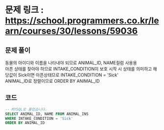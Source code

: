 # 문제 링크 : https://school.programmers.co.kr/learn/courses/30/lessons/59036

## 문제 풀이 
동물의 아이디와 이름을 나타내야 되므로 ANIMAL_ID, NAME컬럼 사용용<br/>
아픈 상태를 찾아야 하므로 INTAKE_CONDITION이 보호 시작 시 상태를 의미하고 해당값이 Sick이면 아픈상태므로 INTAKE_CONDITION = 'Sick'<br/>
ANIMAL_ID로 정렬이므로 ORDER BY ANIMAL_ID


## 코드
```sql
-- MYSQL로 풀었습니다.
SELECT ANIMAL_ID, NAME FROM ANIMAL_INS
WHERE INTAKE_CONDITION = 'Sick'
ORDER BY ANIMAL_ID
```